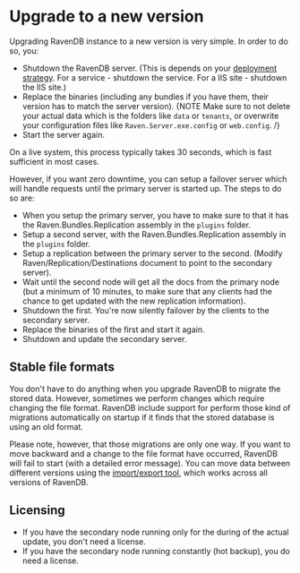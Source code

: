 ﻿# Upgrade to a new version

Upgrading RavenDB instance to a new version is very simple. In order to do so, you:

- Shutdown the RavenDB server. (This is depends on your [deployment strategy](../deployment). For a service - shutdown the service. For a IIS site - shutdown the IIS site.)
- Replace the binaries (including any bundles if you have them, their version has to match the server version).
{NOTE Make sure to not delete your actual data which is the folders like `data` or `tenants`, or overwrite your configuration files like `Raven.Server.exe.config` or `web.config`. /}
- Start the server again.

On a live system, this process typically takes 30 seconds, which is fast sufficient in most cases.

However, if you want zero downtime, you can setup a failover server which will handle requests until the primary server is started up. The steps to do so are:

- When you setup the primary server, you have to make sure to that it has the Raven.Bundles.Replication assembly in the `plugins` folder.
- Setup a second server, with the Raven.Bundles.Replication assembly in the `plugins` folder.
- Setup a replication between the primary server to the second. (Modify Raven/Replication/Destinations document to point to the secondary server).
- Wait until the second node will get all the docs from the primary node (but a minimum of 10 minutes, to make sure that any clients had the chance to get updated with the new replication information).
- Shutdown the first. You're now silently failover by the clients to the secondary server.
- Replace the binaries of the first and start it again.
- Shutdown and update the secondary server.

## Stable file formats

You don't have to do anything when you upgrade RavenDB to migrate the stored data. However, sometimes we perform changes which require changing the file format. RavenDB include support for perform those kind of migrations automatically on startup if it finds that the stored database is using an old format.

Please note, however, that those migrations are only one way. If you want to move backward and a change to the file format have occurred, RavenDB will fail to start (with a detailed error message). You can move data between different versions using the [import/export tool](export-import), which works across all versions of RavenDB.

## Licensing

- If you have the secondary node running only for the during of the actual update, you don't need a license.
- If you have the secondary node running constantly (hot backup), you do need a license.